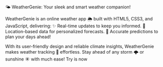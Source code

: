🌤️ WeatherGenie:
Your sleek and smart weather companion!

WeatherGenie is an online weather app 🌦️ built with HTML5, CSS3, and JavaScript, delivering:
✨ Real-time updates to keep you informed.
📍 Location-based data for personalized forecasts.
📅 Accurate predictions to plan your days ahead!

With its user-friendly design and reliable climate insights, WeatherGenie makes weather tracking 🌈 effortless. Stay ahead of any storm 🌩️ or sunshine ☀️ with much ease!
Try is now 
